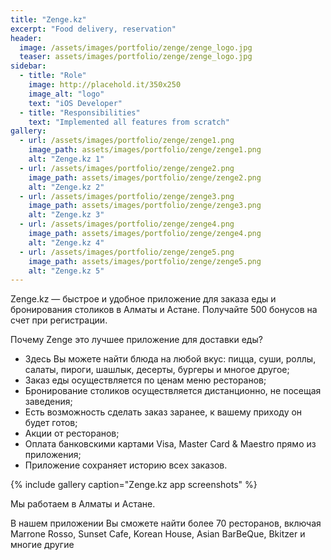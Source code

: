 ```yaml
---
title: "Zenge.kz"
excerpt: "Food delivery, reservation"
header:
  image: /assets/images/portfolio/zenge/zenge_logo.jpg
  teaser: assets/images/portfolio/zenge/zenge_logo.jpg
sidebar:
  - title: "Role"
    image: http://placehold.it/350x250
    image_alt: "logo"
    text: "iOS Developer"
  - title: "Responsibilities"
    text: "Implemented all features from scratch"
gallery:
  - url: /assets/images/portfolio/zenge/zenge1.png
    image_path: assets/images/portfolio/zenge/zenge1.png
    alt: "Zenge.kz 1"
  - url: /assets/images/portfolio/zenge/zenge2.png
    image_path: assets/images/portfolio/zenge/zenge2.png
    alt: "Zenge.kz 2"
  - url: /assets/images/portfolio/zenge/zenge3.png
    image_path: assets/images/portfolio/zenge/zenge3.png
    alt: "Zenge.kz 3"
  - url: /assets/images/portfolio/zenge/zenge4.png
    image_path: assets/images/portfolio/zenge/zenge4.png
    alt: "Zenge.kz 4"
  - url: /assets/images/portfolio/zenge/zenge5.png
    image_path: assets/images/portfolio/zenge/zenge5.png
    alt: "Zenge.kz 5"
---
```


Zenge.kz — быстрое и удобное приложение для заказа еды и бронирования столиков в Алматы и Астане. Получайте 500 бонусов на счет при регистрации.

Почему Zenge это лучшее приложение для доставки еды?
- Здесь Вы можете найти блюда на любой вкус: пицца, суши, роллы, салаты, пироги, шашлык, десерты, бургеры и многое другое; 
- Заказ еды осуществляется по ценам меню ресторанов;
- Бронирование столиков осуществляется дистанционно, не посещая заведения;
- Есть возможность сделать заказ заранее, к вашему приходу он будет готов;
- Акции от ресторанов;
- Оплата банковскими картами Visa, Master Card & Maestro прямо из приложения;
- Приложение сохраняет историю всех заказов.

{% include gallery caption="Zenge.kz app screenshots" %}

Мы работаем в Алматы и Астане.

В нашем приложении Вы сможете найти более 70 ресторанов, включая Marrone Rosso, Sunset Cafe, Korean House, Asian BarBeQue, Bkitzer и многие другие